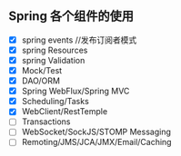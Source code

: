## Spring 各个组件的使用
- [x] spring events //发布订阅者模式
- [x] spring Resources
- [x] spring Validation
- [x] Mock/Test
- [x] DAO/ORM
- [x] Spring WebFlux/Spring MVC
- [x] Scheduling/Tasks
- [x] WebClient/RestTemple
- [ ] Transactions
- [ ] WebSocket/SockJS/STOMP Messaging
- [ ] Remoting/JMS/JCA/JMX/Email/Caching
